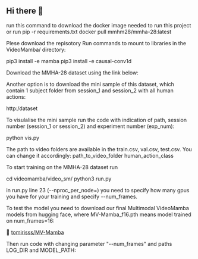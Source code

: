 ## Hi there 👋

run this command to download the docker image needed to run this project or run pip -r requirements.txt
docker pull mmhm28/mmha-28:latest

Plese download the repisotory
Run commands to mount to libraries in the VideoMamba/ directory:

pip3 install -e mamba
pip3 install -e causal-conv1d


Download the MMHA-28 dataset using the link below:

Another option is to download the mini sample of this dataset, which contain 1 subject folder from session_1 and session_2 with all human actions:

http:/dataset

To visulalise the mini sample run the code with indication of path, session number (session_1 or session_2) and experiment number (exp_num):

python vis.py

The path to video folders are available in the train.csv, val.csv, test.csv. You can change it accordingly:
path_to_video_folder human_action_class

To start training on the MMHA-28 dataset run  

cd videomamba/video_sm/
python3 run.py

in run.py line 23 (--nproc_per_node=) you need to specify how many gpus you have for your training and specify --num_frames.

To test the model you need to download our final Multimodal VideoMamba models from hugging face, where MV-Mamba_f16.pth means model trained on num_frames=16: 

🔗 [tomirisss/MV-Mamba](https://huggingface.co/tomirisss/MV-Mamba)

Then run code with changing parameter "--num_frames" and paths LOG_DIR  and MODEL_PATH:








